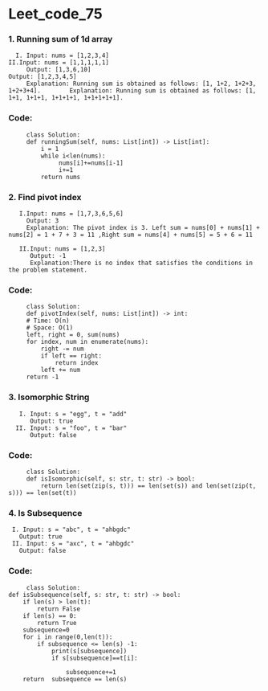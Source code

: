# Leet_code_75

### 1. Running sum of 1d array
      I. Input: nums = [1,2,3,4]                                                        II.Input: nums = [1,1,1,1,1]
         Output: [1,3,6,10]                                                                Output: [1,2,3,4,5]
         Explanation: Running sum is obtained as follows: [1, 1+2, 1+2+3, 1+2+3+4].        Explanation: Running sum is obtained as follows: [1, 1+1, 1+1+1, 1+1+1+1, 1+1+1+1+1].                                                                         

### Code: 
         class Solution:
         def runningSum(self, nums: List[int]) -> List[int]:
             i = 1
             while i<len(nums):
                  nums[i]+=nums[i-1]
                  i+=1
             return nums       
      
### 2. Find pivot index
       I.Input: nums = [1,7,3,6,5,6]
         Output: 3
         Explanation: The pivot index is 3. Left sum = nums[0] + nums[1] + nums[2] = 1 + 7 + 3 = 11 ,Right sum = nums[4] + nums[5] = 5 + 6 = 11
            
       II.Input: nums = [1,2,3]
          Output: -1
          Explanation:There is no index that satisfies the conditions in the problem statement.    
          
### Code:          
         class Solution:
         def pivotIndex(self, nums: List[int]) -> int:
         # Time: O(n)
         # Space: O(1)
         left, right = 0, sum(nums)
         for index, num in enumerate(nums):
             right -= num
             if left == right:
                 return index
             left += num
         return -1
### 3. Isomorphic String
       I. Input: s = "egg", t = "add"
          Output: true
      II. Input: s = "foo", t = "bar"
          Output: false
### Code: 
         class Solution:
         def isIsomorphic(self, s: str, t: str) -> bool:
             return len(set(zip(s, t))) == len(set(s)) and len(set(zip(t, s))) == len(set(t))
### 4. Is Subsequence
     I. Input: s = "abc", t = "ahbgdc"
       Output: true
     II. Input: s = "axc", t = "ahbgdc"
       Output: false
### Code:
         class Solution:
    def isSubsequence(self, s: str, t: str) -> bool:
        if len(s) > len(t):
            return False
        if len(s) == 0:
            return True
        subsequence=0
        for i in range(0,len(t)):
            if subsequence <= len(s) -1:
                print(s[subsequence])
                if s[subsequence]==t[i]:

                    subsequence+=1
        return  subsequence == len(s) 







